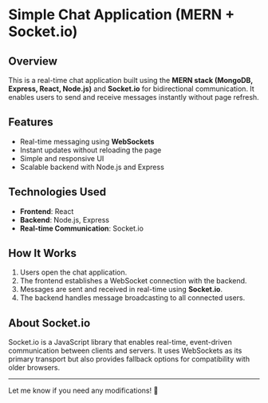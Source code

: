 # Simple Chat Application (MERN + Socket.io)

## Overview  
This is a real-time chat application built using the **MERN stack (MongoDB, Express, React, Node.js)** and **Socket.io** for bidirectional communication. It enables users to send and receive messages instantly without page refresh.

## Features  
- Real-time messaging using **WebSockets**  
- Instant updates without reloading the page  
- Simple and responsive UI  
- Scalable backend with Node.js and Express  


## Technologies Used  
- **Frontend**: React  
- **Backend**: Node.js, Express   
- **Real-time Communication**: Socket.io  

## How It Works  
1. Users open the chat application.  
2. The frontend establishes a WebSocket connection with the backend.  
3. Messages are sent and received in real-time using **Socket.io**.  
4. The backend handles message broadcasting to all connected users.  

## About Socket.io  
Socket.io is a JavaScript library that enables real-time, event-driven communication between clients and servers. It uses WebSockets as its primary transport but also provides fallback options for compatibility with older browsers.

---
Let me know if you need any modifications! 🚀

